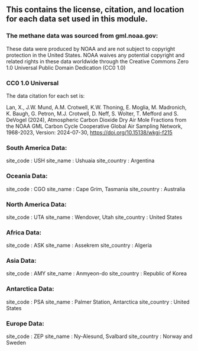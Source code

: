 ## This contains the license, citation, and location for each data set used in this module.

### The methane data was sourced from gml.noaa.gov:
These data were produced by NOAA and are not subject to copyright
protection in the United States. NOAA waives any potential copyright and
related rights in these data worldwide through the Creative Commons Zero
1.0 Universal Public Domain Dedication (CC0 1.0)

### CC0 1.0 Universal

The data citation for each set is:

Lan, X., J.W. Mund, A.M. Crotwell, K.W. Thoning, E. Moglia, M. Madronich, K. Baugh,
G. Petron, M.J. Crotwell, D. Neff, S. Wolter, T. Mefford and S. DeVogel (2024),
Atmospheric Carbon Dioxide Dry Air Mole Fractions from the NOAA GML Carbon Cycle Cooperative
Global Air Sampling Network, 1968-2023,  Version: 2024-07-30, https://doi.org/10.15138/wkgj-f215

### South America Data:

site_code : USH
site_name : Ushuaia
site_country : Argentina

### Oceania Data:

site_code : CGO
site_name : Cape Grim, Tasmania
site_country : Australia

### North America Data:

site_code : UTA
site_name : Wendover, Utah
site_country : United States

### Africa Data:

site_code : ASK
site_name : Assekrem
site_country : Algeria

### Asia Data:

site_code : AMY
site_name : Anmyeon-do
site_country : Republic of Korea

### Antarctica Data:

site_code : PSA
site_name : Palmer Station, Antarctica
site_country : United States

### Europe Data:
site_code : ZEP
site_name : Ny-Alesund, Svalbard
site_country : Norway and Sweden
